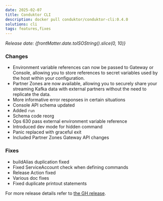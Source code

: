 ```yaml
---
date: 2025-02-07
title: Conduktor CLI
description: docker pull conduktor/conduktor-cli:0.4.0
solutions: cli
tags: features,fixes
---
```


*Release date: {frontMatter.date.toISOString().slice(0, 10)}*

### Changes
- Environment variable references can now be passed to Gateway or Console, allowing you to store references to secret variables used by the host within your configuration.
- Partner Zones are now available, allowing you to securely share your streaming Kafka data with external partners without the need to replicate the data.
- More informative error responses in certain situations
- Console API schema updated 
- Added `run` 
- Schema code reorg 
- Ops 630 pass external environment variable reference 
- Introduced dev mode for hidden command
- Panic replaced with graceful exit 
- Included Partner Zones Gateway API changes 

### Fixes
- buildAlias duplication fixed 
- Fixed ServiceAccount check when defining commands 
- Release Action fixed
- Various doc fixes
- Fixed duplicate printout statements

For more release details refer to [the GH release](https://github.com/conduktor/ctl/releases/tag/v0.4.0).
